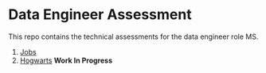 # Data Engineer Assessment
This repo contains the technical assessments for the data engineer role MS.

1. [Jobs](./remote_assessment_1.md)
2. [Hogwarts](./remote_assessment_2.md) **Work In Progress**


